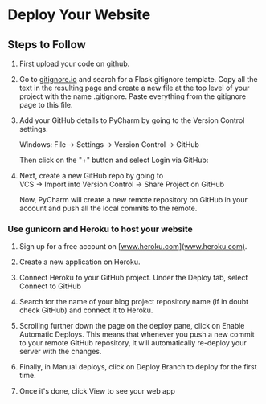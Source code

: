 # Deploy Your Website

## Steps to Follow
1. First upload your code on [github](https://github.com/).
2. Go to [gitignore.io](https://www.toptal.com/developers/gitignore/) and search for a Flask gitignore template. Copy all the text in the resulting page and create a new file at the top level of your project with the name .gitignore. Paste everything from the gitignore page to this file.
3. Add your GitHub details to PyCharm by going to the Version Control settings.

    Windows: File -> Settings -> Version Control -> GitHub  

    Then click on the "+" button and select Login via GitHub:
4. Next, create a new GitHub repo by going to   
    VCS -> Import into Version Control -> Share Project on GitHub

    Now, PyCharm will create a new remote repository on GitHub in your account and push all the local commits to the remote.

### Use gunicorn and Heroku to host your website

1. Sign up for a free account on [www.heroku.com](www.heroku.com).

2. Create a new application on Heroku.

3. Connect Heroku to your GitHub project. Under the Deploy tab, select Connect to GitHub

4. Search for the name of your blog project repository name (if in doubt check GitHub) and connect it to Heroku.

5. Scrolling further down the page on the deploy pane, click on Enable Automatic Deploys. This means that whenever you push a new commit to your remote GitHub repository, it will automatically re-deploy your server with the changes.

6. Finally, in Manual deploys, click on Deploy Branch to deploy for the first time.

7. Once it's done, click View to see your web app

